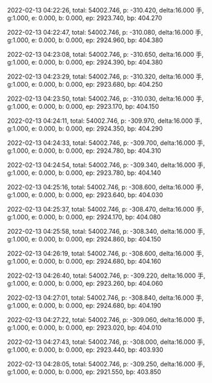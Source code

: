 2022-02-13 04:22:26, total: 54002.746, p: -310.420, delta:16.000 手, g:1.000, e: 0.000, b: 0.000, ep: 2923.740, bp: 404.270

2022-02-13 04:22:47, total: 54002.746, p: -310.080, delta:16.000 手, g:1.000, e: 0.000, b: 0.000, ep: 2924.960, bp: 404.380

2022-02-13 04:23:08, total: 54002.746, p: -310.650, delta:16.000 手, g:1.000, e: 0.000, b: 0.000, ep: 2924.390, bp: 404.380

2022-02-13 04:23:29, total: 54002.746, p: -310.320, delta:16.000 手, g:1.000, e: 0.000, b: 0.000, ep: 2923.680, bp: 404.250

2022-02-13 04:23:50, total: 54002.746, p: -310.030, delta:16.000 手, g:1.000, e: 0.000, b: 0.000, ep: 2923.170, bp: 404.150

2022-02-13 04:24:11, total: 54002.746, p: -309.970, delta:16.000 手, g:1.000, e: 0.000, b: 0.000, ep: 2924.350, bp: 404.290

2022-02-13 04:24:33, total: 54002.746, p: -309.700, delta:16.000 手, g:1.000, e: 0.000, b: 0.000, ep: 2924.780, bp: 404.310

2022-02-13 04:24:54, total: 54002.746, p: -309.340, delta:16.000 手, g:1.000, e: 0.000, b: 0.000, ep: 2923.780, bp: 404.140

2022-02-13 04:25:16, total: 54002.746, p: -308.600, delta:16.000 手, g:1.000, e: 0.000, b: 0.000, ep: 2923.640, bp: 404.030

2022-02-13 04:25:37, total: 54002.746, p: -308.470, delta:16.000 手, g:1.000, e: 0.000, b: 0.000, ep: 2924.170, bp: 404.080

2022-02-13 04:25:58, total: 54002.746, p: -308.340, delta:16.000 手, g:1.000, e: 0.000, b: 0.000, ep: 2924.860, bp: 404.150

2022-02-13 04:26:19, total: 54002.746, p: -308.600, delta:16.000 手, g:1.000, e: 0.000, b: 0.000, ep: 2924.680, bp: 404.160

2022-02-13 04:26:40, total: 54002.746, p: -309.220, delta:16.000 手, g:1.000, e: 0.000, b: 0.000, ep: 2923.260, bp: 404.060

2022-02-13 04:27:01, total: 54002.746, p: -308.840, delta:16.000 手, g:1.000, e: 0.000, b: 0.000, ep: 2924.680, bp: 404.190

2022-02-13 04:27:22, total: 54002.746, p: -309.060, delta:16.000 手, g:1.000, e: 0.000, b: 0.000, ep: 2923.020, bp: 404.010

2022-02-13 04:27:43, total: 54002.746, p: -308.000, delta:16.000 手, g:1.000, e: 0.000, b: 0.000, ep: 2923.440, bp: 403.930

2022-02-13 04:28:05, total: 54002.746, p: -309.250, delta:16.000 手, g:1.000, e: 0.000, b: 0.000, ep: 2921.550, bp: 403.850